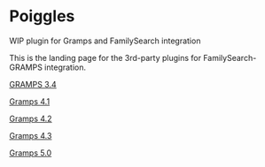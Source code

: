 # Poiggles
WIP plugin for Gramps and FamilySearch integration

This is the landing page for the 3rd-party plugins for FamilySearch-GRAMPS integration.

[GRAMPS 3.4](https://github.com/elderamevans/familysearch-gramps/tree/gramps34)

[Gramps 4.1](https://github.com/elderamevans/familysearch-gramps/tree/gramps41)

[Gramps 4.2](https://github.com/elderamevans/familysearch-gramps/tree/gramps42)

[Gramps 4.3](https://github.com/elderamevans/familysearch-gramps/tree/gramps43)

[Gramps 5.0](https://github.com/elderamevans/familysearch-gramps/tree/gramps50)
